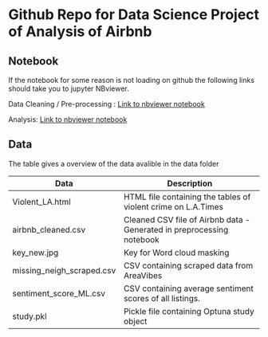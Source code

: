 # Github Repo for Data Science Project of Analysis of Airbnb


## Notebook
If the notebook for some reason is not loading on github the following links should take you to jupyter NBviewer. 

Data Cleaning / Pre-processing : [Link to nbviewer notebook](https://nbviewer.jupyter.org/github/fc0712/DSBA-project-Airbnb_LA/blob/master/Data%20Cleaning%20Notebook.ipynb)

Analysis: [Link to nbviewer notebook](https://nbviewer.jupyter.org/github/fc0712/DSBA-project-Airbnb_LA/blob/master/Analysis.ipynb)

##  Data
The table gives a overview of the data avalible in the data folder

| Data                      | Description                                                           |
|---------------------------|-----------------------------------------------------------------------|
| Violent_LA.html           | HTML file containing the tables of violent crime on L.A.Times         |
| airbnb_cleaned.csv        | Cleaned CSV file of Airbnb data - Generated in preprocessing notebook |
| key_new.jpg               | Key for Word cloud masking                                            |
| missing_neigh_scraped.csv | CSV containing scraped data from AreaVibes                            |
| sentiment_score_ML.csv    | CSV containing average sentiment scores of all listings.              |
| study.pkl                 | Pickle file containing Optuna study object                            |
